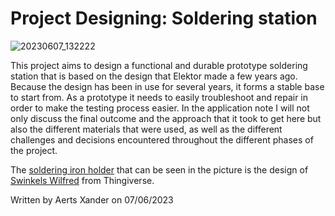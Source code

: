 <h1><b>Project Designing: Soldering station</b></h1>

![20230607_132222](https://github.com/XanderPxl/Soldering_station_2023/assets/114076297/6cb3aa5f-44be-4e85-98cb-544377a2f90d)



This project aims to design a functional and durable
prototype soldering station that is based on the design that Elektor made a few years ago. 
Because the design has been in use for several years, it forms a stable base to start from. As a prototype it
needs to easily troubleshoot and repair in order to make the testing process
easier. In the application note I will not only discuss the final outcome and
the approach that it took to get here but also the different materials that
were used, as well as the different challenges and decisions encountered
throughout the different phases of the project.

The <a href="https://www.thingiverse.com/thing:4142169">soldering iron holder</a> that can be seen in the picture is the design of <a href="https://www.thingiverse.com/theswink/designs">Swinkels Wilfred</a> from Thingiverse.


Written by Aerts Xander on 07/06/2023
